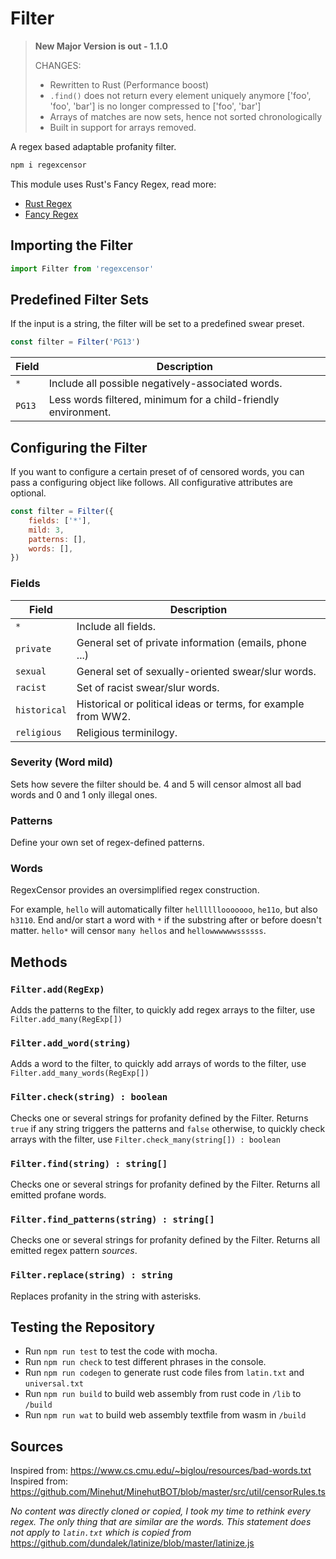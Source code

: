 # Filter

> **New Major Version is out - 1.1.0**
> 
> CHANGES:
> - Rewritten to Rust (Performance boost)
> - `.find()` does not return every element uniquely anymore ['foo', 'foo', 'bar'] is no longer compressed to ['foo', 'bar']
> - Arrays of matches are now sets, hence not sorted chronologically
> - Built in support for arrays removed.

A regex based adaptable profanity filter.

```sh
npm i regexcensor
```

This module uses Rust's Fancy Regex, read more:

- [Rust Regex](https://crates.io/crates/regex)
- [Fancy Regex](https://docs.rs/fancy-regex/latest/fancy_regex/#usage)

## Importing the Filter

```js
import Filter from 'regexcensor'
```

## Predefined Filter Sets

If the input is a string, the filter will be set to a predefined swear preset.

```js
const filter = Filter('PG13')
```

| Field  | Description                                                    |
| ------ | -------------------------------------------------------------- |
| `*`    | Include all possible negatively-associated words.              |
| `PG13` | Less words filtered, minimum for a child-friendly environment. |

## Configuring the Filter

If you want to configure a certain preset of of censored words, you can pass a configuring object like follows. All configurative attributes are optional.

```js
const filter = Filter({
    fields: ['*'],
    mild: 3,
    patterns: [],
    words: [],
})
```

### Fields

| Field        | Description                                                   |
| ------------ | ------------------------------------------------------------- |
| `*`          | Include all fields.                                           |
| `private`    | General set of private information (emails, phone ...)        |
| `sexual`     | General set of sexually-oriented swear/slur words.            |
| `racist`     | Set of racist swear/slur words.                               |
| `historical` | Historical or political ideas or terms, for example from WW2. |
| `religious`  | Religious terminilogy.                                        |

### Severity (Word mild)

Sets how severe the filter should be. 4 and 5 will censor almost all bad words and 0 and 1 only illegal ones.

### Patterns

Define your own set of regex-defined patterns.

### Words

RegexCensor provides an oversimplified regex construction.

For example, `hello` will automatically filter `hellllllooooooo`, `he11o`, but also `h3110`. End and/or start a word with `*` if the substring after or before doesn't matter. `hello*` will censor `many hellos` and `hellowwwwwwssssss`.

## Methods

### `Filter.add(RegExp)`

Adds the patterns to the filter, to quickly add regex arrays to the filter, use `Filter.add_many(RegExp[])`

### `Filter.add_word(string)`

Adds a word to the filter, to quickly add arrays of words to the filter, use `Filter.add_many_words(RegExp[])`

### `Filter.check(string) : boolean`

Checks one or several strings for profanity defined by the Filter. Returns `true` if any string triggers the patterns and `false` otherwise, to quickly check arrays with the filter, use `Filter.check_many(string[]) : boolean`

### `Filter.find(string) : string[]`

Checks one or several strings for profanity defined by the Filter. Returns all emitted profane words.

### `Filter.find_patterns(string) : string[]`

Checks one or several strings for profanity defined by the Filter. Returns all emitted regex pattern _sources_.

### `Filter.replace(string) : string`

Replaces profanity in the string with asterisks.

## Testing the Repository

-   Run `npm run test` to test the code with mocha.
-   Run `npm run check` to test different phrases in the console.
-   Run `npm run codegen` to generate rust code files from `latin.txt` and `universal.txt`
-   Run `npm run build` to build web assembly from rust code in `/lib` to `/build`
-   Run `npm run wat` to build web assembly textfile from wasm in `/build`

## Sources

Inspired from: https://www.cs.cmu.edu/~biglou/resources/bad-words.txt
Inspired from: https://github.com/Minehut/MinehutBOT/blob/master/src/util/censorRules.ts

_No content was directly cloned or copied, I took my time to rethink every regex. The only thing that are similar are the words. This statement does not apply to `latin.txt` which is copied from_ https://github.com/dundalek/latinize/blob/master/latinize.js
